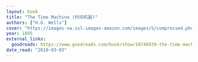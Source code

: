 ```yaml
---
layout: book
title: "The Time Machine (时间机器)"
authors: ["H.G. Wells"]
cover: "https://images-na.ssl-images-amazon.com/images/S/compressed.photo.goodreads.com/books/1385995045i/18746939.jpg"
year: 1895
external_links:
  goodreads: https://www.goodreads.com/book/show/18746939-the-time-machine
date_read: "2018-03-03"
---
```

